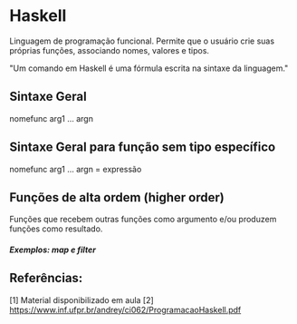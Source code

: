 # Haskell
Linguagem de programação funcional. Permite que o usuário crie suas próprias funções, associando nomes, valores e tipos.

"Um comando em Haskell é uma fórmula escrita na sintaxe da linguagem."

## Sintaxe Geral
nomefunc arg1 ... argn

## Sintaxe Geral para função sem tipo específico
nomefunc arg1 ... argn = expressão

## Funções de alta ordem (higher order)
Funções que recebem outras funções como argumento e/ou produzem funções como resultado.

##### Exemplos: map e filter

## Referências:
[1] Material disponibilizado em aula
[2] https://www.inf.ufpr.br/andrey/ci062/ProgramacaoHaskell.pdf



